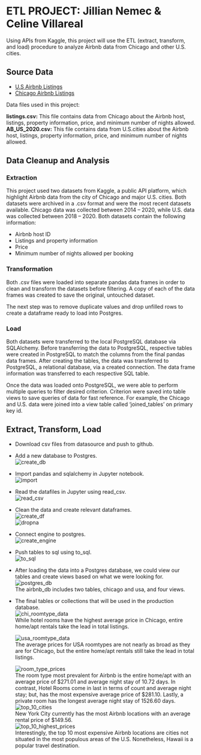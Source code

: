 # ETL PROJECT: Jillian Nemec & Celine Villareal

Using APIs from Kaggle, this project will use the ETL (extract, transform, and load) procedure to analyze Airbnb data from Chicago and other U.S. cities.


## Source Data
* [U.S Airbnb Listings](https://www.kaggle.com/kritikseth/us-airbnb-open-data)
* [Chicago Airbnb Listings](https://www.kaggle.com/jinbonnie/chicago-airbnb-open-data/version/1)

Data files used in this project:

<b>listings.csv:</b> This file contains data from Chicago about the Airbnb host, listings, property information, price, and minimum number of nights allowed.<br>
<b>AB_US_2020.csv:</b> This file contains data from U.S.cities about the Airbnb host, listings, property information, price, and minimum number of nights allowed.

## Data Cleanup and Analysis

### Extraction 
This project used two datasets from Kaggle, a public API platform, which highlight Airbnb data from the city of Chicago and major U.S. cities. Both datasets were archived in a .csv format and were the most recent datasets available. Chicago data was collected between 2014 – 2020, while U.S. data was collected between 2018 – 2020. Both datasets contain the following information:
*	Airbnb host ID
*	Listings and property information
*	Price
*	Minimum number of nights allowed per booking

### Transformation 
Both .csv files were loaded into separate pandas data frames in order to clean and transform the datasets before filtering. A copy of each of the data frames was created to save the original, untouched dataset. 

The next step was to remove duplicate values and drop unfilled rows to create a dataframe ready to load into Postgres.

### Load 
Both datasets were transferred to the local PostgreSQL database via SQLAlchemy. Before transferring the data to PostgreSQL, respective tables were created in PostgreSQL to match the columns from the final pandas data frames. After creating the tables, the data was transferred to PostgreSQL, a relational database, via a created connection. The data frame information was transferred to each respective SQL table. 

Once the data was loaded onto PostgreSQL, we were able to perform multiple queries to filter desired criterion. Criterion were saved into table views to save queries of data for fast reference. For example, the Chicago and U.S. data were joined into a view table called ‘joined_tables’ on primary key id.


## Extract, Transform, Load 

* Download csv files from datasource and push to github.
* Add a new database to Postgres. <br>
![create_db](images/create_db.png)
* Import pandas and sqlalchemy in Jupyter notebook.<br>
![import](images/import.png)
* Read the datafiles in Jupyter using read_csv.<br>
![read_csv](images/read_csv.png)

* Clean the data and create relevant dataframes.<br>
![create_df](images/create_df.png)<br>
![dropna](images/drop_na.png)
* Connect engine to postgres.<br>
![create_engine](images/create_engine.png)
* Push tables to sql using to_sql.<br>
![to_sql](images/to_sql.png)

* After loading the data into a Postgres database, we could view our tables and create views based on what we were looking for.<br>
![postgres_db](images/postgres_db.png)<br>
The airbnb_db includes two tables, chicago and usa, and four views. 
* The final tables or collections that will be used in the production database.<br>
    ![chi_roomtype_data](chi_roomtype_data.png)<br>
    While hotel rooms have the highest average price in Chicago, entire home/apt rentals take the lead in total listings. <br>

    ![usa_roomtype_data](usa_roomtype_data.png)<br>
    The average prices for USA roomtypes are not nearly as broad as they are for Chicago, but the entire home/apt rentals still take the lead in total listings.

    ![room_type_prices](images/room_types_prices.png)<br>
    The room type most prevalent for Airbnb is the entire home/apt with an average price of $271.01 and average night stay of 10.72 days. In contrast, Hotel Rooms come in last in terms of count and average night stay; but, has the most expensive average price of $281.10. Lastly, a private room has the longest average night stay of 1526.60 days. <br>
    ![top_10_cities](images/top_10_cities.png)<br>
    New York City currently has the most Airbnb locations with an average rental price of $149.56.<br>
    ![top_10_highest_prices](images/top_10_highest_prices.png)<br>
    Interestingly, the top 10 most expensive Airbnb locations are cities not situated in the most populous areas of the U.S. Nonetheless, Hawaii is a popular travel destination. 